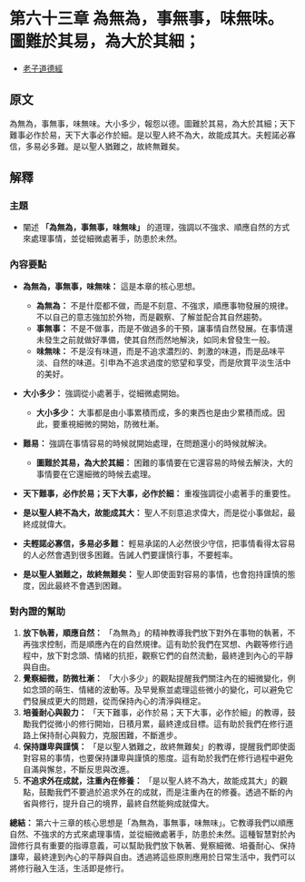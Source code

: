 # 第六十三章 為無為，事無事，味無味。圖難於其易，為大於其細；
- [老子道德經](https://www.daodejing.org/)


## 原文
為無為，事無事，味無味。大小多少，報怨以德。圖難於其易，為大於其細；天下難事必作於易，天下大事必作於細。是以聖人終不為大，故能成其大。夫輕諾必寡信，多易必多難。是以聖人猶難之，故終無難矣。


## 解釋
### 主題
- 闡述 **「為無為，事無事，味無味」** 的道理，強調以不強求、順應自然的方式來處理事情，並從細微處著手，防患於未然。

### 內容要點
*   **為無為，事無事，味無味：** 這是本章的核心思想。
    *   **為無為：** 不是什麼都不做，而是不刻意、不強求，順應事物發展的規律。不以自己的意志強加於外物，而是觀察、了解並配合其自然趨勢。
    *   **事無事：** 不是不做事，而是不做過多的干預，讓事情自然發展。在事情還未發生之前就做好準備，使其自然而然地解決，如同未曾發生一般。
    *   **味無味：** 不是沒有味道，而是不追求濃烈的、刺激的味道，而是品味平淡、自然的味道。引申為不追求過度的慾望和享受，而是欣賞平淡生活中的美好。

*   **大小多少：** 強調從小處著手，從細微處開始。
    *   **大小多少：** 大事都是由小事累積而成，多的東西也是由少累積而成。因此，要重視細微的開始，防微杜漸。

*   **難易：** 強調在事情容易的時候就開始處理，在問題還小的時候就解決。
    *   **圖難於其易，為大於其細：** 困難的事情要在它還容易的時候去解決，大的事情要在它還細微的時候去處理。

*   **天下難事，必作於易；天下大事，必作於細：** 重複強調從小處著手的重要性。

*   **是以聖人終不為大，故能成其大：** 聖人不刻意追求偉大，而是從小事做起，最終成就偉大。

*   **夫輕諾必寡信，多易必多難：** 輕易承諾的人必然很少守信，把事情看得太容易的人必然會遇到很多困難。告誡人們要謹慎行事，不要輕率。

*   **是以聖人猶難之，故終無難矣：** 聖人即使面對容易的事情，也會抱持謹慎的態度，因此最終不會遇到困難。

### 對內證的幫助
1.  **放下執著，順應自然：** 「為無為」的精神教導我們放下對外在事物的執著，不再強求控制，而是順應內在的自然規律。這有助於我們在冥想、內觀等修行過程中，放下對念頭、情緒的抗拒，觀察它們的自然流動，最終達到內心的平靜與自由。
2.  **覺察細微，防微杜漸：** 「大小多少」的觀點提醒我們關注內在的細微變化，例如念頭的萌生、情緒的波動等。及早覺察並處理這些微小的變化，可以避免它們發展成更大的問題，從而保持內心的清淨與穩定。
3.  **培養耐心與毅力：** 「天下難事，必作於易；天下大事，必作於細」的教導，鼓勵我們從微小的修行開始，日積月累，最終達成目標。這有助於我們在修行道路上保持耐心與毅力，克服困難，不斷進步。
4.  **保持謙卑與謹慎：** 「是以聖人猶難之，故終無難矣」的教導，提醒我們即使面對容易的事情，也要保持謙卑與謹慎的態度。這有助於我們在修行過程中避免自滿與懈怠，不斷反思與改進。
5.  **不追求外在成就，注重內在修養：** 「是以聖人終不為大，故能成其大」的觀點，鼓勵我們不要過於追求外在的成就，而是注重內在的修養。透過不斷的內省與修行，提升自己的境界，最終自然能夠成就偉大。

**總結：**
第六十三章的核心思想是「為無為，事無事，味無味」。它教導我們以順應自然、不強求的方式來處理事情，並從細微處著手，防患於未然。這種智慧對於內證修行具有重要的指導意義，可以幫助我們放下執著、覺察細微、培養耐心、保持謙卑，最終達到內心的平靜與自由。透過將這些原則應用於日常生活中，我們可以將修行融入生活，生活即是修行。